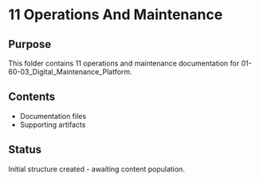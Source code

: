 # 11 Operations And Maintenance

## Purpose
This folder contains 11 operations and maintenance documentation for 01-60-03_Digital_Maintenance_Platform.

## Contents
- Documentation files
- Supporting artifacts

## Status
Initial structure created - awaiting content population.
